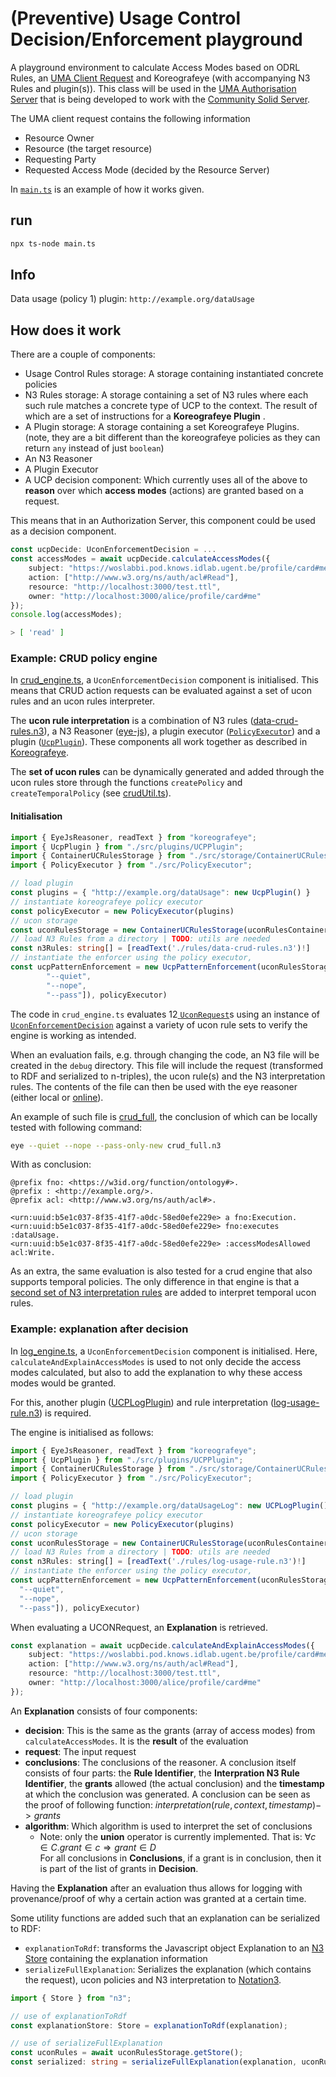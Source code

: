 # (Preventive) Usage Control Decision/Enforcement playground

A playground environment to calculate Access Modes based on ODRL Rules, an [UMA Client Request](https://docs.kantarainitiative.org/uma/wg/rec-oauth-uma-grant-2.0.html#rfc.section.3.3.1) and Koreografeye (with accompanying N3 Rules and plugin(s)).
This class will be used in the [UMA Authorisation Server](https://github.com/woutslabbinck/UMA/tree/main/packages/uma) that is being developed to work with the [Community Solid Server](https://github.com/CommunitySolidServer/CommunitySolidServer).

The UMA client request contains the following information
* Resource Owner
* Resource (the target resource)
* Requesting Party
* Requested Access Mode (decided by the Resource Server)

In [`main.ts`](./main.ts) is an example of how it works given.

## run

```sh
npx ts-node main.ts
```

## Info

Data usage (policy 1) plugin: `http://example.org/dataUsage`

## How does it work
<!-- TODO: make architecture drawing of the components -->

There are a couple of components:
* Usage Control Rules storage: A storage containing instantiated concrete policies
* N3 Rules storage: A storage containing a set of N3 rules where each such rule matches a concrete type of UCP to the context. 
The result of which are a set of instructions for a **Koreografeye Plugin** .
* A Plugin storage: A storage containing a set Koreografeye Plugins. (note, they are a bit different than the koreografeye policies as they can return `any` instead of just `boolean`)
* An N3 Reasoner
* A Plugin Executor
* A UCP decision component: Which currently uses all of the above to **reason** over which **access modes** (actions) are granted based on a request.

This means that in an Authorization Server, this component could be used as a decision component.
```typescript
const ucpDecide: UconEnforcementDecision = ...
const accessModes = await ucpDecide.calculateAccessModes({
    subject: "https://woslabbi.pod.knows.idlab.ugent.be/profile/card#me",
    action: ["http://www.w3.org/ns/auth/acl#Read"],
    resource: "http://localhost:3000/test.ttl",
    owner: "http://localhost:3000/alice/profile/card#me"
});
console.log(accessModes);
```
```sh
> [ 'read' ]
```

### Example: CRUD policy engine

In [crud_engine.ts](./crud_engine.ts), a `UconEnforcementDecision` component is initialised.
This means that CRUD action requests can be evaluated against a set of ucon rules and an ucon rules interpreter.

The **ucon rule interpretation** is a combination of N3 rules ([data-crud-rules.n3](./rules/data-crud-rules.n3)), a N3 Reasoner ([eye-js](https://github.com/eyereasoner/eye-js)), a plugin executor ([`PolicyExecutor`](./src/PolicyExecutor.ts)) and a plugin ([`UcpPlugin`](src/plugins/UCPPlugin.ts)). These components all work together as described in [Koreografeye](https://github.com/eyereasoner/Koreografeye).

The **set of ucon rules** can be dynamically generated and added through the ucon rules store through the functions `createPolicy` and `createTemporalPolicy` (see [crudUtil.ts](./crudUtil.ts)).

#### Initialisation

```ts
import { EyeJsReasoner, readText } from "koreografeye";
import { UcpPlugin } from "./src/plugins/UCPPlugin";
import { ContainerUCRulesStorage } from "./src/storage/ContainerUCRulesStorage";
import { PolicyExecutor } from "./src/PolicyExecutor";

// load plugin
const plugins = { "http://example.org/dataUsage": new UcpPlugin() }
// instantiate koreografeye policy executor
const policyExecutor = new PolicyExecutor(plugins)
// ucon storage
const uconRulesStorage = new ContainerUCRulesStorage(uconRulesContainer)
// load N3 Rules from a directory | TODO: utils are needed
const n3Rules: string[] = [readText('./rules/data-crud-rules.n3')!]
// instantiate the enforcer using the policy executor,
const ucpPatternEnforcement = new UcpPatternEnforcement(uconRulesStorage, n3Rules, new EyeJsReasoner([
        "--quiet",
        "--nope",
        "--pass"]), policyExecutor)
```



The code in `crud_engine.ts` evaluates 12[ `UconRequest`](./src/request.ts)s using an instance of [`UconEnforcementDecision`](./src/UcpPatternEnforcement.ts) against a variety of ucon rule sets to verify the engine is working as intended.

When an evaluation fails, e.g. through changing the code, an N3 file will be created in the `debug` directory.
This file will include the request (transformed to RDF and serialized to n-triples), the ucon rule(s) and the N3 interpretation rules.
The contents of the file can then be used with the eye reasoner (either local or [online](https://editor.notation3.org/)).

An example of such file is [crud_full](./crud_full.n3), the conclusion of which can be locally tested with following command: 

```sh
eye --quiet --nope --pass-only-new crud_full.n3 
```

With as conclusion:

```ttl
@prefix fno: <https://w3id.org/function/ontology#>.
@prefix : <http://example.org/>.
@prefix acl: <http://www.w3.org/ns/auth/acl#>.

<urn:uuid:b5e1c037-8f35-41f7-a0dc-58ed0efe229e> a fno:Execution.
<urn:uuid:b5e1c037-8f35-41f7-a0dc-58ed0efe229e> fno:executes :dataUsage.
<urn:uuid:b5e1c037-8f35-41f7-a0dc-58ed0efe229e> :accessModesAllowed acl:Write.
```

As an extra, the same evaluation is also tested for a crud engine that also supports temporal policies. The only difference in that engine is that a [second set of N3 interpretation rules](./rules/data-crud-temporal.n3) are added to interpret temporal ucon rules.

### Example: explanation after decision

In [log_engine.ts](./log_engine.ts), a `UconEnforcementDecision` component is initialised. 
Here, `calculateAndExplainAccessModes` is used to not only decide the access modes calculated, but also to add the explanation to why these access modes would be granted.

For this, another plugin ([UCPLogPlugin](./src/plugins/UCPLogPlugin.ts)) and rule interpretation ([log-usage-rule.n3](./rules/log-usage-rule.n3)) is required.

The engine is initialised as follows:

```js
import { EyeJsReasoner, readText } from "koreografeye";
import { UcpPlugin } from "./src/plugins/UCPPlugin";
import { ContainerUCRulesStorage } from "./src/storage/ContainerUCRulesStorage";
import { PolicyExecutor } from "./src/PolicyExecutor";

// load plugin
const plugins = { "http://example.org/dataUsageLog": new UCPLogPlugin() }
// instantiate koreografeye policy executor
const policyExecutor = new PolicyExecutor(plugins)
// ucon storage
const uconRulesStorage = new ContainerUCRulesStorage(uconRulesContainer)
// load N3 Rules from a directory | TODO: utils are needed
const n3Rules: string[] = [readText('./rules/log-usage-rule.n3')!]
// instantiate the enforcer using the policy executor,
const ucpPatternEnforcement = new UcpPatternEnforcement(uconRulesStorage, n3Rules, new EyeJsReasoner([
  "--quiet",
  "--nope",
  "--pass"]), policyExecutor)
```
When evaluating a UCONRequest, an **Explanation** is retrieved.

```ts
const explanation = await ucpDecide.calculateAndExplainAccessModes({
    subject: "https://woslabbi.pod.knows.idlab.ugent.be/profile/card#me",
    action: ["http://www.w3.org/ns/auth/acl#Read"],
    resource: "http://localhost:3000/test.ttl",
    owner: "http://localhost:3000/alice/profile/card#me"
});
```

An **Explanation** consists of four components:

- **decision**: This is the same as the grants (array of access modes) from `calculateAccessModes`. It is the **result** of the evaluation
- **request**: The input request
- **conclusions**: The conclusions of the reasoner. A conclusion itself consists of four parts: the **Rule Identifier**, the **Interpration N3 Rule Identifier**, the **grants** allowed (the actual conclusion) and the **timestamp** at which the conclusion was generated. A conclusion can be seen as the proof of following function: $interpretation(rule, context, timestamp) -> grants$
- **algorithm**: Which algorithm is used to interpret the set of conclusions
  - Note: only the **union** operator is currently implemented. That is: $\forall c \in C. grant \in c \Rightarrow grant \in D$ </br>
    For all conclusions in **Conclusions**, if a grant is in conclusion, then it is part of the list of grants in **Decision**.

Having the **Explanation** after an evaluation thus allows for logging with provenance/proof of why a certain action was granted at a certain time.

Some utility functions are added such that an explanation can be serialized to RDF:

- `explanationToRdf`: transforms the Javascript object Explanation to an [N3 Store](https://github.com/rdfjs/N3.js?tab=readme-ov-file#storing) containing the explanation information
- `serializeFullExplanation`: Serializes the explanation (which contains the request), ucon policies and N3 interpretation to [Notation3](https://w3c.github.io/N3/spec/).

```ts
import { Store } from "n3";

// use of explanationToRdf
const explanationStore: Store = explanationToRdf(explanation);

// use of serializeFullExplanation
const uconRules = await uconRulesStorage.getStore();
const serialized: string = serializeFullExplanation(explanation, uconRules, n3Rules.join('\n'));

```

